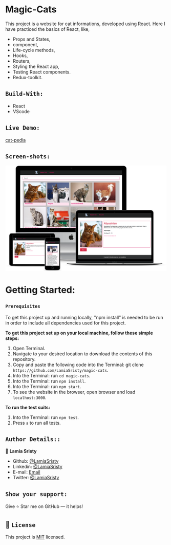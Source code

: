 # Magic-Cats

This project is a website for cat informations, developed using React. Here I have practiced the basics of React, like,
- Props and States,
- component,
- Life-cycle methods, 
- Hooks,
- Routers,
- Styling the React app,
- Testing React components.
- Redux-toolkit.


## `Build-With:`

- React
- VScode

## `Live Demo:`

[cat-pedia](https://magicalcats.herokuapp.com/)

## `Screen-shots:`

<img src="assets/images/Screenshot.png">

# Getting Started:

### `Prerequisites`

To get this project up and running locally, "npm install" is needed to be run in order to include all dependencies used for this project.

**To get this project set up on your local machine, follow these simple steps:**

1. Open Terminal.
2. Navigate to your desired location to download the contents of this repository.
3. Copy and paste the following code into the Terminal: git clone `https://github.com/LamiaSristy/magic-cats`.
4. Into the Terminal: run `cd magic-cats`.
5. Into the Terminal: run `npm install`.
6. Into the Terminal: run `npm start`.
7. To see the website in the browser, open browser and load `localhost:3000`.

**To run the test suits:**
1. Into the Terminal: run `npm test`.
2. Press `a` to run all tests.


## `Author Details::`

👤 **Lamia Sristy**

- Github: [@LamiaSristy](https://github.com/LamiaSristy)
- Linkedin: [@LamiaSristy](https://www.linkedin.com/in/lamia-hemayet-sristy/)
- E-mail: <a href="mailto:lamiasristy@gmail.com?subject=Hello Lamia!">Email</a>  
- Twitter: [@LamiaSristy](https://twitter.com/lsristy1)

## `Show your support:`

Give ⭐ Star me on GitHub — it helps!

## 📝 `License`

This project is [MIT](lic.url) licensed.

